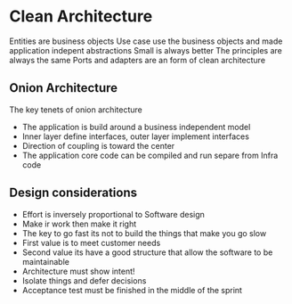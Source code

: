 # Clean Architecture

Entities are business objects
Use case use the business objects and made application indepent abstractions
Small is always better
The principles are always the same
Ports and adapters are an form of clean architecture

## Onion Architecture

The key tenets of onion architecture
- The application is build around a business independent model
- Inner layer define interfaces, outer layer implement interfaces
- Direction of coupling is toward the center
- The application core code can be compiled and run separe from Infra code

## Design considerations

- Effort is inversely proportional to Software design
- Make ir work then make it right
- The key to go fast its not to build the things that make you go slow
- First value is to meet customer needs
- Second value its have a good structure that allow the software to be maintainable
- Architecture must show intent!
- Isolate things and defer decisions
- Acceptance test must be finished in the middle of the sprint